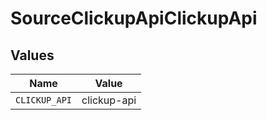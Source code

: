 # SourceClickupApiClickupApi


## Values

| Name          | Value         |
| ------------- | ------------- |
| `CLICKUP_API` | clickup-api   |